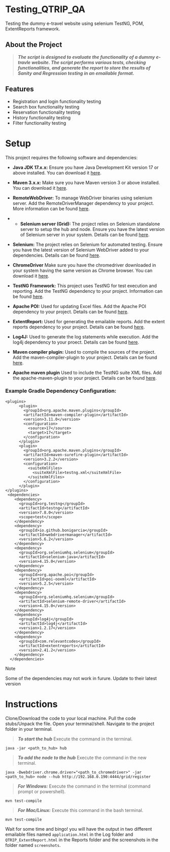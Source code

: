 # Testing_QTRIP_QA
Testing the dummy e-travel website using selenium TestNG, POM, ExtentReports framework.

## About the Project

> ***The script is designed to evaluate the functionality of a dummy e-travle website. The script performs various tests, checking functionalities, and generate the report to store the results of Sanity and Regression testing in an emailable format.***

## Features

- Registration and login functionality testing
- Search box functionality testing
- Reservation functionality testing
- History functionality testing
- Filter functionality testing

# Setup

This project requires the following software and dependencies:

- **Java JDK 17.x.x:** Ensure you have Java Development Kit version 17 or above installed. You can download it [here](https://www.oracle.com/java/technologies/javase-downloads.html).

- **Maven 3.x.x:** Make sure you have Maven version 3 or above installed. You can download it [here](https://maven.apache.org/install.htmlhttps://gradle.org/install/).

- **RemoteWebDriver:** To manage WebDriver binaries using selenium server. Add the RemoteDriverManager dependency to your project. More information can be found [here](https://mvnrepository.com/artifact/org.seleniumhq.selenium/selenium-remote-driver/).

- - **Selenium server (Grid):** The project relies on Selenium standalone server to setup the hub and node. Ensure you have the latest version of Selenium server in your system. Details can be found [here](https://github.com/SeleniumHQ/selenium/releases/download/selenium-4.15.0/selenium-server-4.15.0.jar).

- **Selenium:** The project relies on Selenium for automated testing. Ensure you have the latest version of Selenium WebDriver added to your dependencies. Details can be found [here](https://www.selenium.dev/downloads/).

- **ChromeDriver** Make sure you have the chromedriver downloaded in your system having the same version as Chrome browser. You can download it [here](https://googlechromelabs.github.io/chrome-for-testing/).

- **TestNG Framework:** This project uses TestNG for test execution and reporting. Add the TestNG dependency to your project. Information can be found [here](https://mvnrepository.com/artifact/org.testng/testng).

- **Apache POI:** Used for updating Excel files. Add the Apache POI dependency to your project. Details can be found [here](https://poi.apache.org/).

- **ExtentReport:** Used for generating the emailable reports. Add the extent reports dependency to your project. Details can be found [here](https://mvnrepository.com/artifact/com.relevantcodes/extentreports/).

- **Log4J:** Used to generate the log statements while execution. Add the log4j dependency to your proect. Details can be found [here](https://mvnrepository.com/artifact/log4j/log4j/).

- **Maven compiler plugin:** Used to compile the sources of the project. Add the maven-compiler-plugin to your project. Details can be found [here](https://maven.apache.org/plugins/maven-compiler-plugin/usage.html/).

- **Apache maven plugin** Used to include the TestNG suite XML files. Add the apache-maven-plugin to your project. Details can be found [here](https://maven.apache.org/surefire/maven-surefire-plugin/examples/testng.html#using-suite-xml-files/).

### Example Gradle Dependency Configuration:

```maven
<plugins>
      <plugin>
        <groupId>org.apache.maven.plugins</groupId>
        <artifactId>maven-compiler-plugin</artifactId>
        <version>3.11.0</version>
        <configuration>
          <source>17</source>
          <target>17</target>
        </configuration>
      </plugin>
      <plugin>
        <groupId>org.apache.maven.plugins</groupId>
        <artifactId>maven-surefire-plugin</artifactId>
        <version>3.2.2</version>
        <configuration>
          <suiteXmlFiles>
            <suiteXmlFile>testng.xml</suiteXmlFile>
          </suiteXmlFiles>
        </configuration>
      </plugin>
</plugins>
 <dependencies>
    <dependency>
      <groupId>org.testng</groupId>
      <artifactId>testng</artifactId>
      <version>7.8.0</version>
      <scope>test</scope>
    </dependency>
    <dependency>
      <groupId>io.github.bonigarcia</groupId>
      <artifactId>webdrivermanager</artifactId>
      <version>5.6.2</version>
    </dependency>
    <dependency>
      <groupId>org.seleniumhq.selenium</groupId>
      <artifactId>selenium-java</artifactId>
      <version>4.15.0</version>
    </dependency>
    <dependency>
      <groupId>org.apache.poi</groupId>
      <artifactId>poi-ooxml</artifactId>
      <version>5.2.5</version>
    </dependency>
    <dependency>
      <groupId>org.seleniumhq.selenium</groupId>
      <artifactId>selenium-remote-driver</artifactId>
      <version>4.15.0</version>
    </dependency>
    <dependency>
      <groupId>log4j</groupId>
      <artifactId>log4j</artifactId>
      <version>1.2.17</version>
    </dependency>
    <dependency>
      <groupId>com.relevantcodes</groupId>
      <artifactId>extentreports</artifactId>
      <version>2.41.2</version>
    </dependency>
  </dependencies>
```

> [!NOTE]
> Some of the dependencies may not work in furure. Update to their latest version

# Instructions

Clone/Download the code to your local machine. Pull the code stubs/Unpack the file. Open your terminal/shell. Navigate to the project folder in your terminal.

> ***To start the hub*** Execute the command in the terminal.
```
java -jar <path_to_hub> hub
```
> ***To add the node to the hub*** Execute the command in the new terminal.
```
java -Dwebdriver.chrome.driver="<path_to_chromedriver>" -jar <path_to_hub> node --hub http://192.168.0.190:4444/grid/register
```

> ***For Windows:*** Execute the command in the terminal (command prompt or powershell).
```
mvn test-compile
```
> ***For Mac/Linux:*** Execute this command in the bash terminal.
```
mvn test-compile
```

Wait for some time and bingo! you will have the output in two different emailable files named `application.html` in the Log folder and `QTRIP_ExtentReport.html` in the Reports folder and the screenshots in the folder named `screenshots`.
